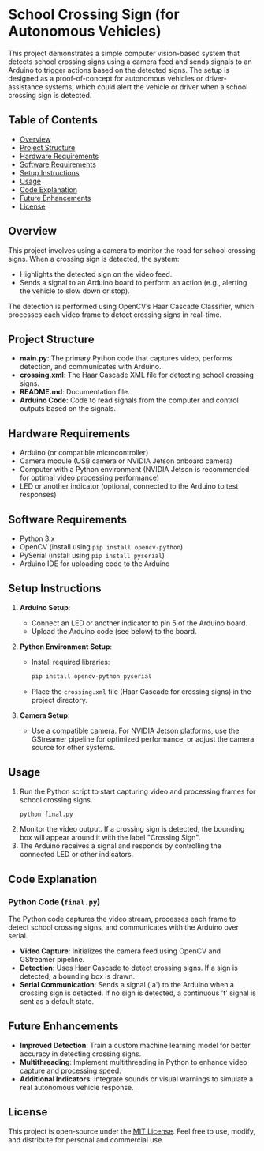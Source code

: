 # School Crossing Sign (for Autonomous Vehicles)

This project demonstrates a simple computer vision-based system that detects school crossing signs using a camera feed and sends signals to an Arduino to trigger actions based on the detected signs. The setup is designed as a proof-of-concept for autonomous vehicles or driver-assistance systems, which could alert the vehicle or driver when a school crossing sign is detected.

## Table of Contents
- [Overview](#overview)
- [Project Structure](#project-structure)
- [Hardware Requirements](#hardware-requirements)
- [Software Requirements](#software-requirements)
- [Setup Instructions](#setup-instructions)
- [Usage](#usage)
- [Code Explanation](#code-explanation)
- [Future Enhancements](#future-enhancements)
- [License](#license)

## Overview
This project involves using a camera to monitor the road for school crossing signs. When a crossing sign is detected, the system:
- Highlights the detected sign on the video feed.
- Sends a signal to an Arduino board to perform an action (e.g., alerting the vehicle to slow down or stop).

The detection is performed using OpenCV’s Haar Cascade Classifier, which processes each video frame to detect crossing signs in real-time.

## Project Structure
- **main.py**: The primary Python code that captures video, performs detection, and communicates with Arduino.
- **crossing.xml**: The Haar Cascade XML file for detecting school crossing signs.
- **README.md**: Documentation file.
- **Arduino Code**: Code to read signals from the computer and control outputs based on the signals.

## Hardware Requirements
- Arduino (or compatible microcontroller)
- Camera module (USB camera or NVIDIA Jetson onboard camera)
- Computer with a Python environment (NVIDIA Jetson is recommended for optimal video processing performance)
- LED or another indicator (optional, connected to the Arduino to test responses)

## Software Requirements
- Python 3.x
- OpenCV (install using `pip install opencv-python`)
- PySerial (install using `pip install pyserial`)
- Arduino IDE for uploading code to the Arduino

## Setup Instructions
1. **Arduino Setup**:
   - Connect an LED or another indicator to pin 5 of the Arduino board.
   - Upload the Arduino code (see below) to the board.

2. **Python Environment Setup**:
   - Install required libraries:
     ```bash
     pip install opencv-python pyserial
     ```
   - Place the `crossing.xml` file (Haar Cascade for crossing signs) in the project directory.

3. **Camera Setup**:
   - Use a compatible camera. For NVIDIA Jetson platforms, use the GStreamer pipeline for optimized performance, or adjust the camera source for other systems.

## Usage
1. Run the Python script to start capturing video and processing frames for school crossing signs.
   ```bash
   python final.py
   ```
2. Monitor the video output. If a crossing sign is detected, the bounding box will appear around it with the label "Crossing Sign".
3. The Arduino receives a signal and responds by controlling the connected LED or other indicators.

## Code Explanation

### Python Code (`final.py`)
The Python code captures the video stream, processes each frame to detect school crossing signs, and communicates with the Arduino over serial.

- **Video Capture**: Initializes the camera feed using OpenCV and GStreamer pipeline.
- **Detection**: Uses Haar Cascade to detect crossing signs. If a sign is detected, a bounding box is drawn.
- **Serial Communication**: Sends a signal ('a') to the Arduino when a crossing sign is detected. If no sign is detected, a continuous 't' signal is sent as a default state.

## Future Enhancements
- **Improved Detection**: Train a custom machine learning model for better accuracy in detecting crossing signs.
- **Multithreading**: Implement multithreading in Python to enhance video capture and processing speed.
- **Additional Indicators**: Integrate sounds or visual warnings to simulate a real autonomous vehicle response.

## License
This project is open-source under the [MIT License](https://github.com/Awrsha/Coffee-Time/blob/master/LICENSE). Feel free to use, modify, and distribute for personal and commercial use.
